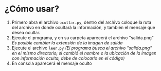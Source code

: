 # ¿Cómo usar?
1. Primero abra el archivo `ocultar.py`, dentro del archivo coloque la ruta del archivo en donde ocultará la información, y también el mensaje que desea ocultar.
2. Ejecute el programa, y en su carpeta aparecerá el archivo "salida.png" _Es posible cambiar la extensión de la imagen de salida_
3. Ejecute el archivo `leer.py` _(El programa busca el archivo "salida.png" en el mismo directorio; si cambió el nombre o la ubicación de la imagen con información oculta, debe de colocarlo en el código)_
4. En consola aparecerá el mensaje oculto

